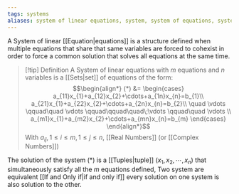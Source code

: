 ```yaml
---
tags: systems
aliases: system of linear equations, system, system of equations, systems
---
```


A System of linear [[Equation|equations]] is a structure defined when multiple equations that share that same variables are forced to cohexist in order to force a common solution that solves all equations at the same time.

>[!tip] Definition
>A System of linear equations with $m$ equations and $n$ variables is a [[Sets|set]] of equations of the form:
> $$\begin{align*}
(*) &= \begin{cases}
a_{11}x_{1}+a_{12}x_{2}+\cdots+a_{1n}x_{n}=b_{1}\\
a_{21}x_{1}+a_{22}x_{2}+\cdots+a_{2n}x_{n}=b_{2}\\
\quad \vdots \qquad\quad \vdots \qquad\qquad\quad\;\vdots \qquad\quad \vdots \\
a_{m1}x_{1}+a_{m2}x_{2}+\cdots+a_{mn}x_{n}=b_{m}
\end{cases} 
\end{align*}$$
> With $a_{ij}, 1\le i \le m, 1\le j \le n$, [[Real Numbers]] (or [[Complex Numbers]])

The solution of the system $(*)$ is a [[Tuples|tuple]] $(x_{1}, x_{2},\cdots, x_{n})$ that simultaneously satisfy all the $m$ equations defined, Two system are equivalent [[If and Only if|if and only if]] every solution on one system is also solution to the other.


